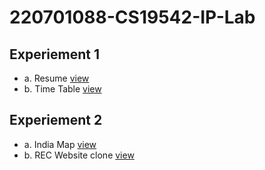 # 220701088-CS19542-IP-Lab

## Experiement 1
- a. Resume [view](https://harshiniakshaya.github.io/220701088-CS19542-IP-Lab/Exp-1/a-Resume/index.html)
- b. Time Table [view](https://harshiniakshaya.github.io/220701088-CS19542-IP-Lab/Exp-1/b-Time-Table/index.html)

## Experiement 2
- a. India Map [view](https://harshiniakshaya.github.io/220701088-CS19542-IP-Lab/Exp-2/2-a/index.html)
- b. REC Website clone [view](https://harshiniakshaya.github.io/220701088-CS19542-IP-Lab/Exp-2/2-b/index.html)
